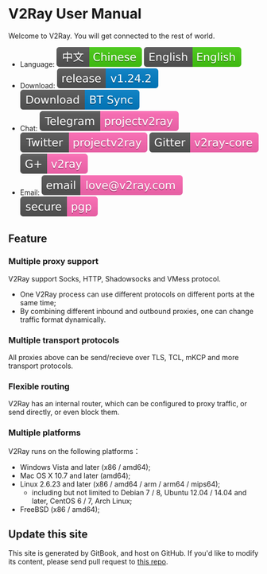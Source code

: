 # V2Ray User Manual

Welcome to V2Ray. You will get connected to the rest of world.

* Language: [![Chinese](resources/chinese.svg)](https://www.v2ray.com/) [![English](resources/english.svg)](https://www.v2ray.com/en/)
* Download: [![GitHub release](resources/github-release.svg)](https://github.com/v2ray/v2ray-core/releases/latest) [![BT Sync](resources/btsync.svg)](https://link.getsync.com/#f=v2ray&sz=19E6&t=1&s=6FLYZURKW4ZI5SIE55VJXTLNAMTMILCL&i=CER544EIJKHBENRLTK6JZ4X32OTPZDTQV&v=2.3)
* Chat: [![Telegram](resources/telegram.svg)](https://telegram.me/projectv2ray) [![Twitter](resources/twitter.svg)](https://twitter.com/projectv2ray) [![Gitter](resources/gitter.svg)](https://gitter.im/v2ray/v2ray-core) [![Google+](resources/gplus.svg)](https://plus.google.com/communities/118329549804626583700)
* Email: [![Email](resources/email.svg)](mailto:love@v2ray.com) [![PGP 公钥](resources/pgp.svg)](chapter_00/pgp.md)

## Feature
### Multiple proxy support
V2Ray support Socks, HTTP, Shadowsocks and VMess protocol.

* One V2Ray process can use different protocols on different ports at the same time;
* By combining different inbound and outbound proxies, one can change traffic format dynamically.

### Multiple transport protocols
All proxies above can be send/recieve over TLS, TCL, mKCP and more transport protocols.

### Flexible routing
V2Ray has an internal router, which can be configured to proxy traffic, or send directly, or even block them.

### Multiple platforms
V2Ray runs on the following platforms：
* Windows Vista and later (x86 / amd64);
* Mac OS X 10.7 and later (amd64);
* Linux 2.6.23 and later (x86 / amd64 / arm / arm64 / mips64);
  * including but not limited to Debian 7 / 8, Ubuntu 12.04 / 14.04 and later, CentOS 6 / 7, Arch Linux;
* FreeBSD (x86 / amd64);

## Update this site
This site is generated by GitBook, and host on GitHub. If you'd like to modify its content, please send pull request to [this repo](https://github.com/v2ray/manual).
